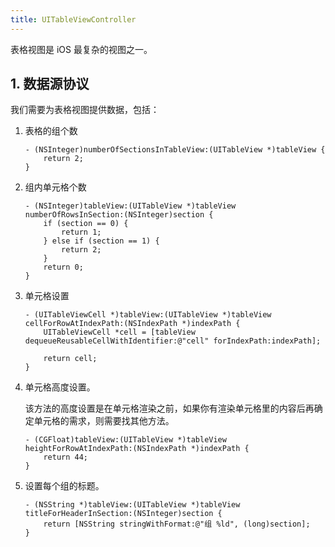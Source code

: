 ```yaml
---
title: UITableViewController
---
```


表格视图是 iOS 最复杂的视图之一。

## 1. 数据源协议

我们需要为表格视图提供数据，包括：

1. 表格的组个数

   ```objc
   - (NSInteger)numberOfSectionsInTableView:(UITableView *)tableView {
       return 2;
   }
   ```

2. 组内单元格个数

   ```objc
   - (NSInteger)tableView:(UITableView *)tableView numberOfRowsInSection:(NSInteger)section {
       if (section == 0) {
           return 1;
       } else if (section == 1) {
           return 2;
       }
       return 0;
   }
   ```

3. 单元格设置

   ```objc
   - (UITableViewCell *)tableView:(UITableView *)tableView cellForRowAtIndexPath:(NSIndexPath *)indexPath {
       UITableViewCell *cell = [tableView dequeueReusableCellWithIdentifier:@"cell" forIndexPath:indexPath];
       
       return cell;
   }
   ```

4. 单元格高度设置。

   该方法的高度设置是在单元格渲染之前，如果你有渲染单元格里的内容后再确定单元格的需求，则需要找其他方法。

   ```objc
   - (CGFloat)tableView:(UITableView *)tableView heightForRowAtIndexPath:(NSIndexPath *)indexPath {
       return 44;
   }
   ```

5. 设置每个组的标题。

   ```objc
   - (NSString *)tableView:(UITableView *)tableView titleForHeaderInSection:(NSInteger)section {
       return [NSString stringWithFormat:@"组 %ld", (long)section];
   }
   ```

